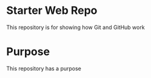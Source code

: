 # Starter Web Repo

This repository is for showing how Git and GitHub work

# Purpose

This repository has a purpose